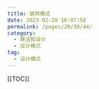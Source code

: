 ```yaml
---
title: 装饰模式
date: 2023-02-20 16:07:58
permalink: /pages/20/30/44/
category: 
  - 算法和设计
  - 设计模式
tag: 
  - 设计模式
---
```


<!-- more -->
[[TOC]]
